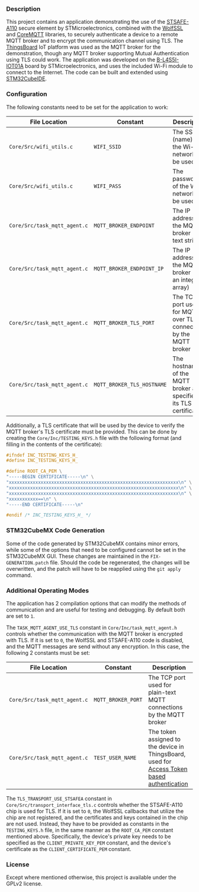### Description

This project contains an application demonstrating the use of the
[STSAFE-A110](https://www.st.com/en/secure-mcus/stsafe-a110.html)
secure element by STMicroelectronics, combined with the [WolfSSL](https://www.wolfssl.com/) and
[CoreMQTT](https://www.freertos.org/Documentation/03-Libraries/03-FreeRTOS-core/02-coreMQTT/00-coreMQTT) libraries,
to securely authenticate a device to a remote MQTT broker and to encrypt the communication
channel using TLS. The [ThingsBoard](https://thingsboard.io/) IoT platform was used as the MQTT broker for
the demonstration, though any MQTT broker supporting Mutual Authentication using
TLS could work. The application was developed on the
[B-L4S5I-IOT01A](https://www.st.com/en/evaluation-tools/b-l4s5i-iot01a.html) board by
STMicroelectronics, and uses the included Wi-Fi module to connect to the
Internet. The code can be built and extended using
[STM32CubeIDE](https://www.st.com/en/development-tools/stm32cubeide.html).

### Configuration

The following constants need to be set for the application to work:

| File Location | Constant | Description |
| --- | --- | --- |
| `Core/Src/wifi_utils.c`      | `WIFI_SSID` | The SSID (name) of the Wi-Fi network to be used |
| `Core/Src/wifi_utils.c`      | `WIFI_PASS` | The password of the Wi-Fi network to be used |
| `Core/Src/task_mqtt_agent.c` | `MQTT_BROKER_ENDPOINT` | The IP address of the MQTT broker (as a text string) |
| `Core/Src/task_mqtt_agent.c` | `MQTT_BROKER_ENDPOINT_IP` | The IP address of the MQTT broker (as an integer array) |
| `Core/Src/task_mqtt_agent.c` | `MQTT_BROKER_TLS_PORT` | The TCP port used for MQTT over TLS connections by the MQTT broker |
| `Core/Src/task_mqtt_agent.c` | `MQTT_BROKER_TLS_HOSTNAME` | The hostname of the MQTT broker as specified in its TLS certificate |

Additionally, a TLS certificate that will be used by the device to verify the
MQTT broker's TLS certificate must be provided. This can be done by creating the
`Core/Inc/TESTING_KEYS.h` file with the following format (and filling in the
contents of the certificate):

```C
#ifndef INC_TESTING_KEYS_H_
#define INC_TESTING_KEYS_H_

#define ROOT_CA_PEM \
"-----BEGIN CERTIFICATE-----\n" \
"xxxxxxxxxxxxxxxxxxxxxxxxxxxxxxxxxxxxxxxxxxxxxxxxxxxxxxxxxxxxxxxx\n" \
"xxxxxxxxxxxxxxxxxxxxxxxxxxxxxxxxxxxxxxxxxxxxxxxxxxxxxxxxxxxxxxxx\n" \
"xxxxxxxxxxxxxxxxxxxxxxxxxxxxxxxxxxxxxxxxxxxxxxxxxxxxxxxxxxxxxxxx\n" \
"xxxxxxxxxxx==\n" \
"-----END CERTIFICATE-----\n"

#endif /* INC_TESTING_KEYS_H_ */
```

### STM32CubeMX Code Generation

Some of the code generated by STM32CubeMX contains minor errors, while some of
the options that need to be configured cannot be set in the STM32CubeMX GUI.
These changes are maintained in the `FIX-GENERATION.patch` file. Should the code
be regenerated, the changes will be overwritten, and the patch will have to be
reapplied using the `git apply` command.

### Additional Operating Modes

The application has 2 compilation options that can modify the methods of
communication and are useful for testing and debugging. By default both are set
to `1`.

The `TASK_MQTT_AGENT_USE_TLS` constant in `Core/Inc/task_mqtt_agent.h` controls
whether the communication with the MQTT broker is encrypted with TLS. If it is
set to `0`, the WolfSSL and STSAFE-A110 code is disabled, and the MQTT messages
are send without any encryption. In this case, the following 2 constants must be
set:

| File Location | Constant | Description |
| --- | --- | --- |
| `Core/Src/task_mqtt_agent.c` | `MQTT_BROKER_PORT` | The TCP port used for plain-text MQTT connections by the MQTT broker |
| `Core/Src/task_mqtt_agent.c` | `TEST_USER_NAME` | The token assigned to the device in ThingsBoard, used for [Access Token based authentication](https://thingsboard.io/docs/user-guide/access-token/) |

The `TLS_TRANSPORT_USE_STSAFEA` constant in `Core/Src/transport_interface_tls.c`
controls whether the STSAFE-A110 chip is used for TLS. If it is set to `0`, the
WolfSSL callbacks that utilize the chip are not registered, and the certificates
and keys contained in the chip are not used. Instead, they have to be provided
as constants in the `TESTING_KEYS.h` file, in the same manner as the
`ROOT_CA_PEM` constant mentioned above. Specifically, the device's private key
needs to be specified as the `CLIENT_PRIVATE_KEY_PEM` constant, and the device's
certificate as the `CLIENT_CERTIFICATE_PEM` constant.

### License

Except where mentioned otherwise, this project is available under the GPLv2 license.
